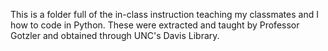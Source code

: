 This is a folder full of the in-class instruction teaching my classmates and I how to code in Python. These were extracted and taught by Professor Gotzler and obtained through UNC's Davis Library.
